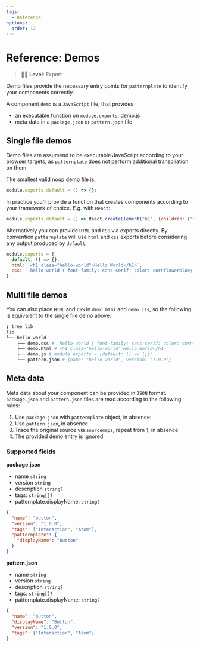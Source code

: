 ```yaml
---
tags:
  - Reference
options:
  order: 12
---
```


# Reference: Demos

> :woman_student: **Level**: Expert

Demo files provide the necessary entry points for `patternplate` to
identify your components correctly. 

A component `demo` is a `JavaScript` file, that provides

* an executable function on `module.exports`: demo.js
* meta data in a `package.json` or `pattern.json` file

## Single file demos

Demo files are assumend to be executable JavaScript according to your
browser targets, as `patternplate` does not perform additional transpilation
on them. 

The smallest valid noop demo file is:

```js
module.exports.default = () => {};
```

In practice you'll provide a function that creates components according
to your framework of choice. E.g. with `React`:

```js
module.exports.default = () => React.createElement("h1", {children: ["Hello world"]});
```

Alternatively you can provide `HTML` and `CSS` via exports directly.
By convention `patternplate` will use `html` and `css` exports before considering
any output produced by `default`.

```js
module.exports = {
  default: () => {},
  html: `<h1 class="hello-world">Hello World</h1>`,
  css: `.hello-world { font-family: sans-serif; color: cornflowerblue; }`
}
```

## Multi file demos

You can also place `HTML` and `CSS` in `demo.html` and `demo.css`, so
the following is equivalent to the single file demo above:

```bash
❯ tree lib
lib
└── hello-world
    ├── demo.css # .hello-world { font-family: sans-serif; color: cornflowerblue; }
    ├── demo.html # <h1 class="hello-world">Hello World</h1>
    ├── demo.js # module.exports = {default: () => {}};
    └── pattern.json # {name: "hello-world", version: "1.0.0"}
```


## Meta data

Meta data about your component can be provided in `JSON` format.
`package.json` and `pattern.json` files are read according to the 
following rules: 

1. Use `package.json` with `patternplate` object, in absence:
2. Use `pattern.json`, in absence
3. Trace the original source via `sourcemaps`, repeat from 1, in absence:
4. The provided demo entry is ignored

### Supported fields

**package.json**

* name `string`
* version `string`
* description `string?`
* tags: `string[]?`
* patternplate.displayName: `string?`

```json
{
  "name": "button",
  "version": "1.0.0",
  "tags": ["Interaction", "Atom"],
  "patternplate": {
    "displayName": "Button"
  } 
}
```

**pattern.json**

* name `string`
* version `string`
* description `string?`
* tags: `string[]?`
* patternplate.displayName: `string?`

```json
{
  "name": "button",
  "displayName": "Button",
  "version": "1.0.0",
  "tags": ["Interaction", "Atom"]
}
```
